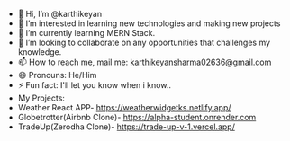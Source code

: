 - 👋 Hi, I’m @karthikeyan
- 👀 I’m interested in learning new technologies and making new projects
- 🌱 I’m currently learning MERN Stack.
- 💞️ I’m looking to collaborate on any opportunities that challenges my knowledge.
- 📫 How to reach me, mail me: karthikeyansharma02636@gmail.com
- 😄 Pronouns: He/Him
- ⚡ Fun fact: I'll let you know when i know..
- My Projects:
- Weather React APP- https://weatherwidgetks.netlify.app/
- Globetrotter(Airbnb Clone)- https://alpha-student.onrender.com
- TradeUp(Zerodha Clone)- https://trade-up-v-1.vercel.app/

<!---
karthikoo7/karthikoo7 is a ✨ special ✨ repository because its `README.md` (this file) appears on your GitHub profile.
You can click the Preview link to take a look at your changes.
--->
